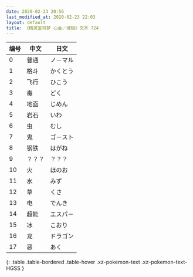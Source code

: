 ```yaml
---
date: 2020-02-23 20:56
last_modified_at: 2020-02-23 22:03
layout: default
title: 《精灵宝可梦 心金／魂银》文本 724
---
```

| 编号 | 中文 | 日文 |
| ---- | ---- | ---- |
| 0 | 普通 | ノ－マル |
| 1 | 格斗 | かくとう |
| 2 | 飞行 | ひこう |
| 3 | 毒 | どく |
| 4 | 地面 | じめん |
| 5 | 岩石 | いわ |
| 6 | 虫 | むし |
| 7 | 鬼 | ゴ－スト |
| 8 | 钢铁 | はがね |
| 9 | ？？？ | ？？？ |
| 10 | 火 | ほのお |
| 11 | 水 | みず |
| 12 | 草 | くさ |
| 13 | 电 | でんき |
| 14 | 超能 | エスパ－ |
| 15 | 冰 | こおり |
| 16 | 龙 | ドラゴン |
| 17 | 恶 | あく |
{: .table .table-bordered .table-hover .xz-pokemon-text .xz-pokemon-text-HGSS }